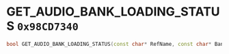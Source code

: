 # GET_AUDIO_BANK_LOADING_STATUS `0x98CD7340`

```cpp
bool GET_AUDIO_BANK_LOADING_STATUS(const char* RefName, const char* BankPath);
```